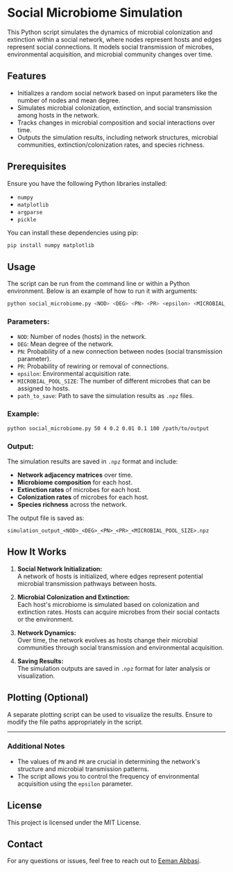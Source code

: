 # Social Microbiome Simulation

This Python script simulates the dynamics of microbial colonization and extinction within a social network, where nodes represent hosts and edges represent social connections. It models social transmission of microbes, environmental acquisition, and microbial community changes over time.

## Features

- Initializes a random social network based on input parameters like the number of nodes and mean degree.
- Simulates microbial colonization, extinction, and social transmission among hosts in the network.
- Tracks changes in microbial composition and social interactions over time.
- Outputs the simulation results, including network structures, microbial communities, extinction/colonization rates, and species richness.

## Prerequisites

Ensure you have the following Python libraries installed:

- `numpy`
- `matplotlib`
- `argparse`
- `pickle`

You can install these dependencies using pip:

```bash
pip install numpy matplotlib
```

## Usage

The script can be run from the command line or within a Python environment. Below is an example of how to run it with arguments:

```bash
python social_microbiome.py <NOD> <DEG> <PN> <PR> <epsilon> <MICROBIAL_POOL_SIZE> <path_to_save>
```

### Parameters:

- `NOD`: Number of nodes (hosts) in the network.
- `DEG`: Mean degree of the network.
- `PN`: Probability of a new connection between nodes (social transmission parameter).
- `PR`: Probability of rewiring or removal of connections.
- `epsilon`: Environmental acquisition rate.
- `MICROBIAL_POOL_SIZE`: The number of different microbes that can be assigned to hosts.
- `path_to_save`: Path to save the simulation results as `.npz` files.

### Example:

```bash
python social_microbiome.py 50 4 0.2 0.01 0.1 100 /path/to/output
```

### Output:

The simulation results are saved in `.npz` format and include:

- **Network adjacency matrices** over time.
- **Microbiome composition** for each host.
- **Extinction rates** of microbes for each host.
- **Colonization rates** of microbes for each host.
- **Species richness** across the network.

The output file is saved as:

```
simulation_output_<NOD>_<DEG>_<PN>_<PR>_<MICROBIAL_POOL_SIZE>.npz
```

## How It Works

1. **Social Network Initialization:**  
   A network of hosts is initialized, where edges represent potential microbial transmission pathways between hosts.
   
2. **Microbial Colonization and Extinction:**  
   Each host's microbiome is simulated based on colonization and extinction rates. Hosts can acquire microbes from their social contacts or the environment.
   
3. **Network Dynamics:**  
   Over time, the network evolves as hosts change their microbial communities through social transmission and environmental acquisition.

4. **Saving Results:**  
   The simulation outputs are saved in `.npz` format for later analysis or visualization.

## Plotting (Optional)

A separate plotting script can be used to visualize the results. Ensure to modify the file paths appropriately in the script.

---

### Additional Notes

- The values of `PN` and `PR` are crucial in determining the network's structure and microbial transmission patterns.
- The script allows you to control the frequency of environmental acquisition using the `epsilon` parameter.
  
## License

This project is licensed under the MIT License.

## Contact

For any questions or issues, feel free to reach out to [Eeman Abbasi](mailto:your-email@example.com).
